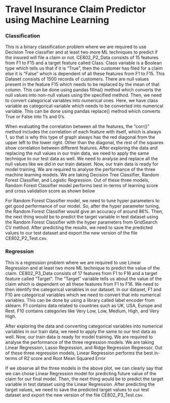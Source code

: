 # Travel Insurance Claim Predictor using Machine Learning

### Classification 

This is a binary classification problem where we are required to use Decision Tree classifier and at least two more ML techniques to predict if the insured will file a claim or not. CE802_P2_Data consists of 15 features from F1 to F15 and a target feature called Class. Class variable is a Boolean type which tells us that if it is “True”, then the customer has filed for a claim else it is “False” which is dependent of all these features from F1 to F15. This Dataset consists of 1500 records of customers. There are null values present in the feature F15 which needs to be replaced by the mean of that column. This can be done using pandas fillna() method which converts the null values into non-null values using the specified method. Then, we need to convert categorical variables into numerical ones. Here, we have class variable as categorical variable which needs to be converted into numerical variable. This can be done using pandas replace() method which converts True or False into 1’s and 0’s. 

When evaluating the correlation between all the features, the “corr()” method includes the correlation of each feature with itself, which is always 1, so that is why this type of graph always has the red diagonal from the upper left to the lower right. Other than the diagonal, the rest of the squares show correlation between different features.
After exploring the data and replacing the null values in our train data, we need to apply the same technique to our test data as well. We need to analyse and replace all the null values like we did in our train dataset.
Now, our train data is ready for model training. We are required to analyse the performance of the three machine learning models. We are taking Decision Tree Classifier, Random Forest Classifier, and Logistic Regression. Out of these three models, Random Forest Classifier model performs best in-terms of learning score and cross validation score as shown below

For Random Forest Classifier model, we need to tune hyper parameters to get good performance of our model. So, after the hyper parameter tuning, the Random Forest Classifier would give an accuracy of around 86%. Then, the next thing would be to predict the target variable in test dataset using the Random Forest Classifier with the hyper parameters from GridSearch CV method. After predicting the results, we need to save the predicted values to our test dataset and export the new version of the file CE802_P2_Test.csv. 

### Regression

This is a regression problem where we are required to use Linear Regression and at least two more ML technique to predict the value of the claim. CE802_P3_Data consists of 17 features from F1 to F16 and a target feature called “Target”. The “Target” variable tells us about the value of the claim which is dependent on all these features from F1 to F16. We need to then identify the categorical variables in our dataset. In our dataset, F1 and F10 are categorical variables which we need to convert that into numerical variables. This can be done by using a library called label encoder from sklearn. F1 contains data related to countries such as UK, USA, Europe and Rest. F10 contains categories like Very Low, Low, Medium, High, and Very High. 

After exploring the data and converting categorical variables into numerical variables in our train data, we need to apply the same to our test data as well. 
Now, our train data is ready for model training. We are required to analyse the performance of the three regression models. We are taking Linear Regression, Lasso Regression, and Ridge Regression Regressor. Out of these three regression models, Linear Regression performs the best in-terms of R2 score and Root Mean Squared Error

If we observe all the three models in the above plot, we can clearly say that we can chose Linear Regression model for predicting future value of the claim for our final model. 
Then, the next thing would be to predict the target variable in test dataset using the Linear Regression. After predicting the target values, we need to save the predicted target values to our test dataset and export the new version of the file CE802_P3_Test.csv. 
